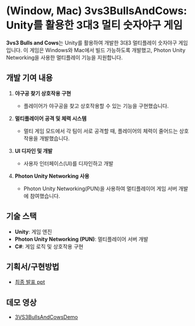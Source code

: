 # (Window, Mac) 3vs3BullsAndCows: Unity를 활용한 3대3 멀티 숫자야구 게임

**3vs3 Bulls and Cows**는 Unity를 활용하여 개발한 3대3 멀티플레이 숫자야구 게임입니다. 이 게임은 Windows와 Mac에서 빌드 가능하도록 개발했고, Photon Unity Networking을 사용한 멀티플레이 기능을 지원합니다.

## 개발 기여 내용
1. **야구공 찾기 상호작용 구현**  
   - 플레이어가 야구공을 찾고 상호작용할 수 있는 기능을 구현했습니다.
   
2. **멀티플레이어 공격 및 체력 시스템**  
   - 멀티 게임 모드에서 각 팀이 서로 공격할 때, 플레이어의 체력이 줄어드는 상호작용을 개발했습니다.
   
3. **UI 디자인 및 개발**  
   - 사용자 인터페이스(UI)를 디자인하고 개발
   
4. **Photon Unity Networking 사용**  
   - Photon Unity Networking(PUN)을 사용하여 멀티플레이어 게임 서버 개발에 참여했습니다.

## 기술 스택
- **Unity**: 게임 엔진
- **Photon Unity Networking (PUN)**: 멀티플레이어 서버 개발
- **C#**: 게임 로직 및 상호작용 구현

## 기획서/구현방법
- [최종 발표 ppt](team6final.pdf)

## 데모 영상
- [3VS3BullsAndCowsDemo](https://youtu.be/sCLKBcmkTKE)

